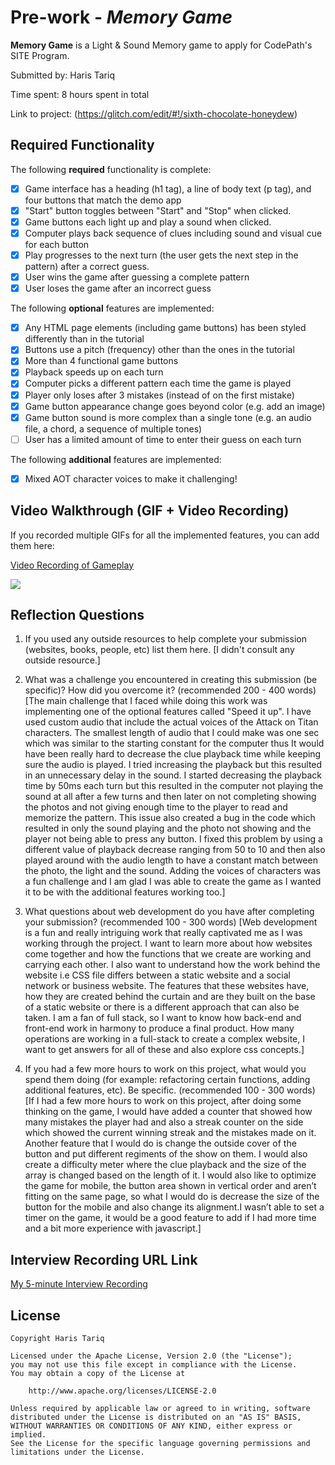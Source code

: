 # Pre-work - *Memory Game*

**Memory Game** is a Light & Sound Memory game to apply for CodePath's SITE Program. 

Submitted by: Haris Tariq

Time spent: 8 hours spent in total

Link to project: (https://glitch.com/edit/#!/sixth-chocolate-honeydew)

## Required Functionality

The following **required** functionality is complete:

* [X] Game interface has a heading (h1 tag), a line of body text (p tag), and four buttons that match the demo app
* [X] "Start" button toggles between "Start" and "Stop" when clicked. 
* [X] Game buttons each light up and play a sound when clicked. 
* [X] Computer plays back sequence of clues including sound and visual cue for each button
* [X] Play progresses to the next turn (the user gets the next step in the pattern) after a correct guess. 
* [X] User wins the game after guessing a complete pattern
* [X] User loses the game after an incorrect guess

The following **optional** features are implemented:

* [X] Any HTML page elements (including game buttons) has been styled differently than in the tutorial
* [X] Buttons use a pitch (frequency) other than the ones in the tutorial
* [X] More than 4 functional game buttons
* [X] Playback speeds up on each turn
* [X] Computer picks a different pattern each time the game is played
* [X] Player only loses after 3 mistakes (instead of on the first mistake)
* [X] Game button appearance change goes beyond color (e.g. add an image)
* [X] Game button sound is more complex than a single tone (e.g. an audio file, a chord, a sequence of multiple tones)
* [ ] User has a limited amount of time to enter their guess on each turn

The following **additional** features are implemented:

- [X] Mixed AOT character voices to make it challenging!

## Video Walkthrough (GIF + Video Recording)

If you recorded multiple GIFs for all the implemented features, you can add them here:

[Video Recording of Gameplay](https://www.youtube.com/watch?v=nS4N1eP4UPI)


![](https://github.com/haristariq/aot-memory-game/blob/main/gifs/OstKUQLnCq.gif)



## Reflection Questions
1. If you used any outside resources to help complete your submission (websites, books, people, etc) list them here. 
[I didn't consult any outside resource.]

2. What was a challenge you encountered in creating this submission (be specific)? How did you overcome it? (recommended 200 - 400 words) 
[The main challenge that I faced while doing this work was implementing one of the optional features called "Speed it up". I have used custom audio that include the actual voices of the Attack on Titan characters. The smallest length of audio that I could make was one sec which was similar to the starting constant for the computer thus It would have been really hard to decrease the clue playback time while keeping sure the audio is played. I tried increasing the playback but this resulted in an unnecessary delay in the sound. I started decreasing the playback time by 50ms each turn but this resulted in the computer not playing the sound at all after a few turns and then later on not completing showing the photos and not giving enough time to the player to read and memorize the pattern. This issue also created a bug in the code which resulted in only the sound playing and the photo not showing and the player not being able to press any button. I fixed this problem by using a different value of playback decrease ranging from 50 to 10 and then also played around with the audio length to have a constant match between the photo, the light and the sound. Adding the voices of characters was a fun challenge and I am glad I was able to create the game as I wanted it to be with the additional features working too.]

3. What questions about web development do you have after completing your submission? (recommended 100 - 300 words) 
[Web development is a fun and really intriguing work that really captivated me as I was working through the project. I want to learn more about how websites come together and how the functions that we create are working and carrying each other. I also want to understand how the work behind the website i.e CSS file differs between a static website and a social network or business website. The features that these websites have, how they are created behind the curtain and are they built on the base of a static website or there is a different approach that can also be taken. I am a fan of full stack, so I want to know how back-end and front-end work in harmony to produce a final product. How many operations are working in a full-stack to create a complex website, I want to get answers for all of these and also explore css concepts.]

4. If you had a few more hours to work on this project, what would you spend them doing (for example: refactoring certain functions, adding additional features, etc). Be specific. (recommended 100 - 300 words) 
[If I had a few more hours to work on this project, after doing some thinking on the game, I would have added a counter that showed how many mistakes the player had and also a streak counter on the side which showed the current winning streak and the mistakes made on it. Another feature that I would do is change the outside cover of the button and put different regiments of the show on them. I would also create a difficulty meter where the clue playback and the size of the array is changed based on the length of it. I would also like to optimize the game for mobile, the button area shown in vertical order and aren’t fitting on the same page, so what I would do is decrease the size of the button for the mobile and also change its alignment.I wasn’t able to set a timer on the game, it would be a good feature to add if I had more time and a bit more experience with javascript.]



## Interview Recording URL Link

[My 5-minute Interview Recording](https://youtu.be/u0v4VNwB81c)


## License

    Copyright Haris Tariq

    Licensed under the Apache License, Version 2.0 (the "License");
    you may not use this file except in compliance with the License.
    You may obtain a copy of the License at

        http://www.apache.org/licenses/LICENSE-2.0

    Unless required by applicable law or agreed to in writing, software
    distributed under the License is distributed on an "AS IS" BASIS,
    WITHOUT WARRANTIES OR CONDITIONS OF ANY KIND, either express or implied.
    See the License for the specific language governing permissions and
    limitations under the License.
